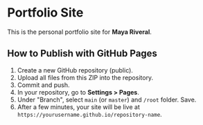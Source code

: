 # Portfolio Site

This is the personal portfolio site for **Maya Riveral**.

## How to Publish with GitHub Pages
1. Create a new GitHub repository (public).
2. Upload all files from this ZIP into the repository.
3. Commit and push.
4. In your repository, go to **Settings > Pages**.
5. Under "Branch", select `main` (or `master`) and `/root` folder. Save.
6. After a few minutes, your site will be live at `https://yourusername.github.io/repository-name`.

